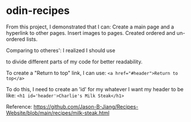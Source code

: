 # odin-recipes

From this project, I demonstrated that I can:
Create a main page and a hyperlink to other pages.
Insert images to pages.
Created ordered and un-ordered lists.

Comparing to otheres':
I realized I should use <div> </div> to divide different parts of my code for better readability.

To create a "Return to top" link, I can use:
``` <a href="#header">Return to top</a> ```

To do this, I need to create an 'id' for my whatever I want my header to be like:
``` <h1 id='header'>Charlie's Milk Steak</h1> ```

Reference: https://github.com/Jason-B-Jiang/Recipes-Website/blob/main/recipes/milk-steak.html
